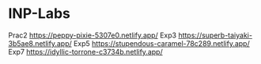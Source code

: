 # INP-Labs
Prac2 https://peppy-pixie-5307e0.netlify.app/
Exp3 https://superb-taiyaki-3b5ae8.netlify.app/
Exp5 https://stupendous-caramel-78c289.netlify.app/
Exp7 https://idyllic-torrone-c3734b.netlify.app/